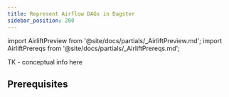 ```yaml
---
title: Represent Airflow DAGs in Dagster
sidebar_position: 200
---
```


import AirliftPreview from '@site/docs/partials/\_AirliftPreview.md';
import AirliftPrereqs from '@site/docs/partials/\_AirliftPrereqs.md';

<AirliftPreview />

TK - conceptual info here

## Prerequisites

<AirliftPrereqs />